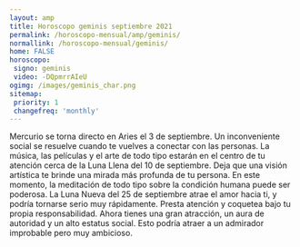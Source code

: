 ```yaml
---
layout: amp
title: Horoscopo geminis septiembre 2021 
permalink: /horoscopo-mensual/amp/geminis/
normallink: /horoscopo-mensual/geminis/
home: FALSE
horoscopo:
 signo: geminis
 video: -DQpmrrAIeU
ogimg: /images/geminis_char.png
sitemap:
 priority: 1
 changefreq: 'monthly'
---
```



Mercurio se torna directo en Aries el 3 de septiembre. Un inconveniente social se resuelve cuando te vuelves a conectar con las personas. La música, las películas y el arte de todo tipo estarán en el centro de tu atención cerca de la Luna Llena del 10 de septiembre. Deja que una visión artística te brinde una mirada más profunda de tu persona. En este momento, la meditación de todo tipo sobre la condición humana puede ser poderosa. La Luna Nueva del 25 de septiembre atrae el amor hacia ti, y podría tornarse serio muy rápidamente. Presta atención y coquetea bajo tu propia responsabilidad. Ahora tienes una gran atracción, un aura de autoridad y un alto estatus social. Esto podría atraer a un admirador improbable pero muy ambicioso.